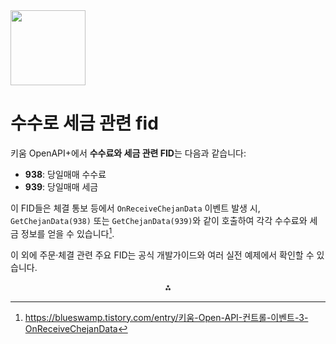<img src="https://r2cdn.perplexity.ai/pplx-full-logo-primary-dark%402x.png" class="logo" width="120"/>

# 수수로 세금 관련 fid

키움 OpenAPI+에서 **수수료와 세금 관련 FID**는 다음과 같습니다:

- **938**: 당일매매 수수료
- **939**: 당일매매 세금

이 FID들은 체결 통보 등에서 `OnReceiveChejanData` 이벤트 발생 시,
`GetChejanData(938)` 또는 `GetChejanData(939)`와 같이 호출하여 각각 수수료와 세금 정보를 얻을 수 있습니다[^4].

이 외에 주문·체결 관련 주요 FID는 공식 개발가이드와 여러 실전 예제에서 확인할 수 있습니다.

<div style="text-align: center">⁂</div>

[^1]: https://download.kiwoom.com/web/openapi/kiwoom_openapi_plus_devguide_ver_1.1.pdf

[^2]: https://trustyou.tistory.com/392

[^3]: https://minsuk-sung.tistory.com/36

[^4]: https://blueswamp.tistory.com/entry/키움-Open-API-컨트롤-이벤트-3-OnReceiveChejanData

[^5]: https://blog.naver.com/xianshiji/222164705773

[^6]: https://www.kiwoom.com/m/customer/download/VOpenApiInfoView

[^7]: https://blog.naver.com/tangbaboda/221576807332

[^8]: https://www1.kiwoom.com/h/customer/download/VOpenApiInfoView?dummyVal=0

[^9]: https://koapy.readthedocs.io/en/latest/notebooks/koapy-tutorial.html

[^10]: https://www.kiwoom.com/h/customer/download/VOpenApiInfoView

